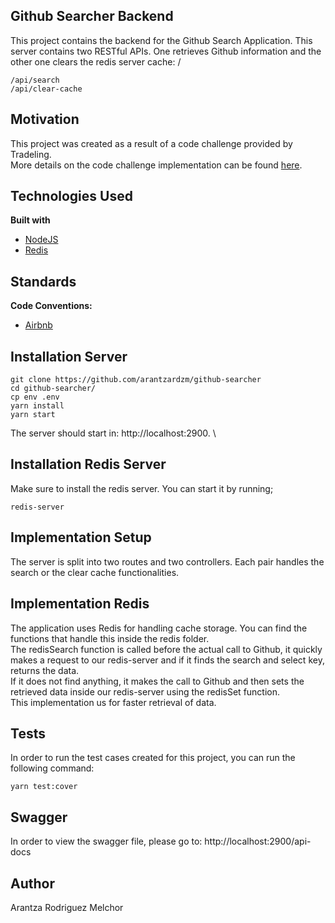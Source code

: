 ## Github Searcher Backend
This project contains the backend for the Github Search Application. This server contains two RESTful APIs. One retrieves Github information and the other one clears the redis server cache: /
```
/api/search
/api/clear-cache
```


## Motivation
This project was created as a result of a code challenge provided by Tradeling. \
More details on the code challenge implementation can be found [here](https://github.com/tradeling/coding-tasks/tree/develop/fullstack-javascript).


## Technologies Used
<b>Built with</b>
- [NodeJS](https://nodejs.org/en/)
- [Redis](https://redis.io/)


## Standards
<b>Code Conventions:</b>
- [Airbnb](https://github.com/airbnb/javascript)


## Installation Server
```
git clone https://github.com/arantzardzm/github-searcher
cd github-searcher/
cp env .env
yarn install
yarn start
```
The server should start in: http://localhost:2900. \


## Installation Redis Server
Make sure to install the redis server. You can start it by running;
```
redis-server
```


## Implementation Setup
The server is split into two routes and two controllers. Each pair handles the search or the clear cache functionalities.


## Implementation Redis
The application uses Redis for handling cache storage. You can find the functions that handle this inside the redis folder. \
The redisSearch function is called before the actual call to Github, it quickly makes a request to our redis-server and if it finds the search and select key, returns the data. \
If it does not find anything, it makes the call to Github and then sets the retrieved data inside our redis-server using the redisSet function. \
This implementation us for faster retrieval of data.


## Tests
In order to run the test cases created for this project, you can run the following command:
```
yarn test:cover
```


## Swagger
In order to view the swagger file, please go to: http://localhost:2900/api-docs


## Author
Arantza Rodriguez Melchor
